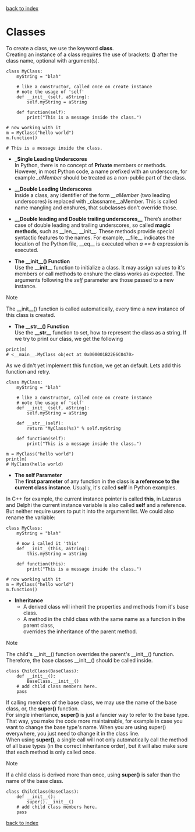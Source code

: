 [back to index](README.md)

# Classes

To create a class, we use the keyword **class**.  
Creating an instance of a class requires the use of brackets: **()** after the class name, optional with argument(s).

```
class MyClass:
    myString = "blah"

    # like a constructor, called once on create instance
    # note the usage of 'self'
    def __init__(self, aString):
        self.myString = aString

    def function(self):
        print("This is a message inside the class.")

# now working with it
m = MyClass("hello world")
m.function()

# This is a message inside the class.
```

* **\_Single Leading Underscores**  
In Python, there is no concept of **Private** members or methods.  
However, in most Python code, a name prefixed with an underscore, for example *_aMember* should be treated as a non-public part of the class.

* **\_\_Double Leading Underscores**  
Inside a class, any identifier of the form *__aMember* (two leading underscores) is replaced with _classname__aMember. This is called name mangling and enshures, that subclasses don't override those.

* **\_\_Double leading and Double trailing underscores__**
There’s another case of double leading and trailing underscores, so called **magic methods**, such as \_\_len__, \_\_init__. These methods provide special syntactic features to the names. For example, \_\_file__ indicates the location of the Python file, \_\_eq__ is executed when *a == b* expression is executed. 

* **The \_\_init__() Function**  
Use the **\_\_init__** function to initialize a class. It may assign values to it's members or call methods to enshure the class works as expected. The arguments following the *self* parameter are those passed to a new instance.
> [!NOTE]
>  The \_\_init__() function is called automatically, every time a new instance of this class is created.


* **The \_\_str__() Function**  
Use the **\_\_str__** function to set, how to represent the class as a string.
If we try to print our class, we get the following
```
print(m)
# <__main__.MyClass object at 0x000001B22E6C0470>
```
As we didn't yet implement this function, we get an default. Lets add this function and retry.
```
class MyClass:
    myString = "blah"

    # like a constructor, called once on create instance
    # note the usage of 'self'
    def __init__(self, aString):
        self.myString = aString
        
    def __str__(self):
        return "MyClass(%s)" % self.myString

    def function(self):
        print("This is a message inside the class.")

m = MyClass("hello world")
print(m)
# MyClass(hello world)
```



* **The self Parameter**  
The **first parameter** of any function in the class is **a reference to the current class instance**. Usually, it's called **self** in Python examples.  
   
In C++ for example, the current instance pointer is called **this**, in Lazarus and Delphi the current instance variable is also called **self** and a reference.
But neither require users to put it into the argument list. We could also rename the variable:
```
class MyClass:
    myString = "blah"

    # now i called it 'this'
    def __init__(this, aString):
        this.myString = aString

    def function(this):
        print("This is a message inside the class.")

# now working with it
m = MyClass("hello world")
m.function()
```

* **Inheritance**
  * A derived class will inherit the properties and methods from it's base class.
  * A method in the child class with the same name as a function in the parent class,  
    overrides the inheritance of the parent method.

> [!NOTE]
> The child's \_\_init__() function overrides the parent's \_\_init__() function.
> Therefore, the base classes \_\_init__() should be called inside.

```
class ChildClass(BaseClass):
    def __init__():
        BaseClass.__init__()
    # add child class members here.
    pass
```

If calling members of the base class, we may use the name of the base class, or, the **super()** function.  
For single inheritance, **super()** is just a fancier way to refer to the base type. That way, you make the code more maintainable, for example in case you want to change the base type's name. When you are using super() everywhere, you just need to change it in the class line.  
When using **super()**, a single call will not only automatically call the method of all base types (in the correct inheritance order), but it will also make sure that each method is only called once.
> [!NOTE]
>  If a child class is derived more than once, using **super()** is safer than the name of the base class.

```
class ChildClass(BaseClass):
    def __init__():
        super().__init__()
    # add child class members here.
    pass
```


[back to index](README.md)
